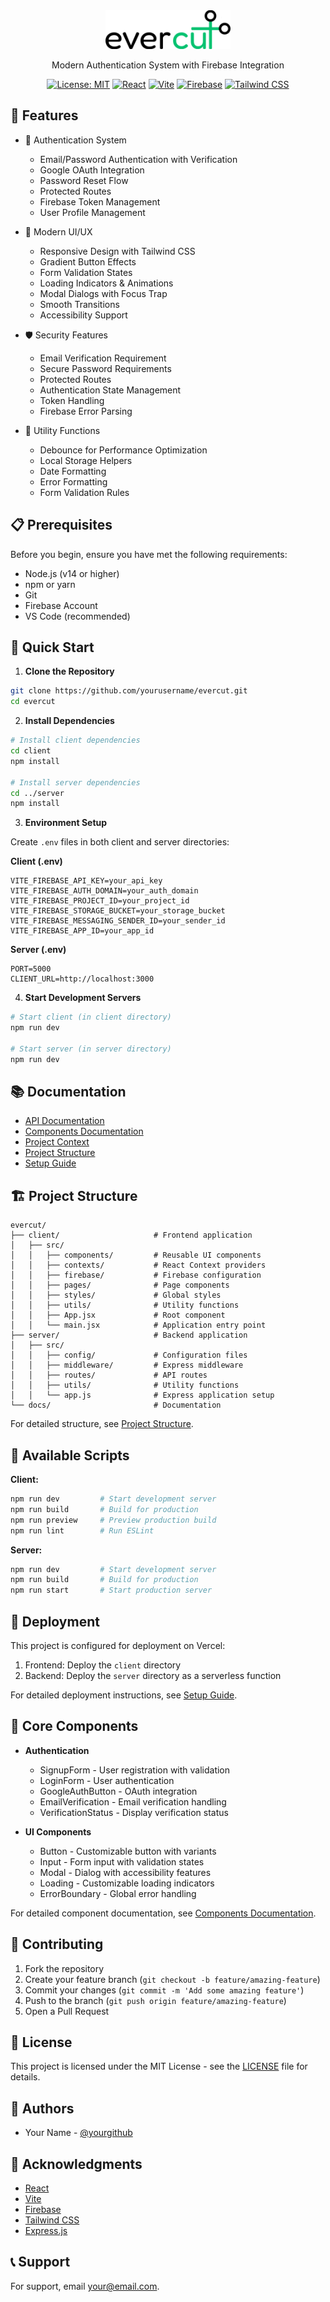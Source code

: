 <div align="center">
  <img src="client/public/logo/evercut.svg" alt="EverCut Logo" width="200"/>
  <p>Modern Authentication System with Firebase Integration</p>

  [![License: MIT](https://img.shields.io/badge/License-MIT-yellow.svg)](https://opensource.org/licenses/MIT)
  [![React](https://img.shields.io/badge/React-18.x-blue)](https://reactjs.org/)
  [![Vite](https://img.shields.io/badge/Vite-4.x-purple)](https://vitejs.dev/)
  [![Firebase](https://img.shields.io/badge/Firebase-10.x-orange)](https://firebase.google.com/)
  [![Tailwind CSS](https://img.shields.io/badge/Tailwind-3.x-38B2AC)](https://tailwindcss.com/)
</div>

## 🌟 Features

- 🔐 Authentication System
  - Email/Password Authentication with Verification
  - Google OAuth Integration
  - Password Reset Flow
  - Protected Routes
  - Firebase Token Management
  - User Profile Management

- 💅 Modern UI/UX
  - Responsive Design with Tailwind CSS
  - Gradient Button Effects
  - Form Validation States
  - Loading Indicators & Animations
  - Modal Dialogs with Focus Trap
  - Smooth Transitions
  - Accessibility Support

- 🛡️ Security Features
  - Email Verification Requirement
  - Secure Password Requirements
  - Protected Routes
  - Authentication State Management
  - Token Handling
  - Firebase Error Parsing

- 🧰 Utility Functions
  - Debounce for Performance Optimization
  - Local Storage Helpers
  - Date Formatting
  - Error Formatting
  - Form Validation Rules

## 📋 Prerequisites

Before you begin, ensure you have met the following requirements:

- Node.js (v14 or higher)
- npm or yarn
- Git
- Firebase Account
- VS Code (recommended)

## 🚀 Quick Start

1. **Clone the Repository**
```bash
git clone https://github.com/yourusername/evercut.git
cd evercut
```

2. **Install Dependencies**
```bash
# Install client dependencies
cd client
npm install

# Install server dependencies
cd ../server
npm install
```

3. **Environment Setup**

Create `.env` files in both client and server directories:

**Client (.env)**
```env
VITE_FIREBASE_API_KEY=your_api_key
VITE_FIREBASE_AUTH_DOMAIN=your_auth_domain
VITE_FIREBASE_PROJECT_ID=your_project_id
VITE_FIREBASE_STORAGE_BUCKET=your_storage_bucket
VITE_FIREBASE_MESSAGING_SENDER_ID=your_sender_id
VITE_FIREBASE_APP_ID=your_app_id
```

**Server (.env)**
```env
PORT=5000
CLIENT_URL=http://localhost:3000
```

4. **Start Development Servers**

```bash
# Start client (in client directory)
npm run dev

# Start server (in server directory)
npm run dev
```

## 📚 Documentation

- [API Documentation](docs/api.md)
- [Components Documentation](docs/components.md)
- [Project Context](docs/context.md)
- [Project Structure](docs/structure.md)
- [Setup Guide](docs/setup.md)

## 🏗️ Project Structure

```
evercut/
├── client/                     # Frontend application
│   ├── src/
│   │   ├── components/         # Reusable UI components
│   │   ├── contexts/           # React Context providers
│   │   ├── firebase/           # Firebase configuration
│   │   ├── pages/              # Page components
│   │   ├── styles/             # Global styles
│   │   ├── utils/              # Utility functions
│   │   ├── App.jsx             # Root component
│   │   └── main.jsx            # Application entry point
├── server/                     # Backend application
│   ├── src/
│   │   ├── config/             # Configuration files
│   │   ├── middleware/         # Express middleware
│   │   ├── routes/             # API routes
│   │   ├── utils/              # Utility functions
│   │   └── app.js              # Express application setup
└── docs/                       # Documentation
```

For detailed structure, see [Project Structure](docs/structure.md).

## 🔧 Available Scripts

**Client:**
```bash
npm run dev         # Start development server
npm run build       # Build for production
npm run preview     # Preview production build
npm run lint        # Run ESLint
```

**Server:**
```bash
npm run dev         # Start development server
npm run build       # Build for production
npm run start       # Start production server
```

## 🚀 Deployment

This project is configured for deployment on Vercel:

1. Frontend: Deploy the `client` directory
2. Backend: Deploy the `server` directory as a serverless function

For detailed deployment instructions, see [Setup Guide](docs/setup.md).

## 🧩 Core Components

- **Authentication**
  - SignupForm - User registration with validation
  - LoginForm - User authentication
  - GoogleAuthButton - OAuth integration
  - EmailVerification - Email verification handling
  - VerificationStatus - Display verification status

- **UI Components**
  - Button - Customizable button with variants
  - Input - Form input with validation states
  - Modal - Dialog with accessibility features
  - Loading - Customizable loading indicators
  - ErrorBoundary - Global error handling

For detailed component documentation, see [Components Documentation](docs/components.md).

## 🤝 Contributing

1. Fork the repository
2. Create your feature branch (`git checkout -b feature/amazing-feature`)
3. Commit your changes (`git commit -m 'Add some amazing feature'`)
4. Push to the branch (`git push origin feature/amazing-feature`)
5. Open a Pull Request

## 📝 License

This project is licensed under the MIT License - see the [LICENSE](LICENSE) file for details.

## 👥 Authors

- Your Name - [@yourgithub](https://github.com/yourgithub)

## 🙏 Acknowledgments

- [React](https://reactjs.org/)
- [Vite](https://vitejs.dev/)
- [Firebase](https://firebase.google.com/)
- [Tailwind CSS](https://tailwindcss.com/)
- [Express.js](https://expressjs.com/)

## 📞 Support

For support, email your@email.com.

